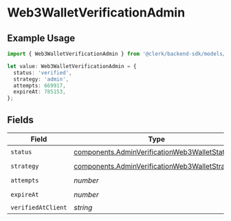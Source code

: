 # Web3WalletVerificationAdmin

## Example Usage

```typescript
import { Web3WalletVerificationAdmin } from '@clerk/backend-sdk/models/components';

let value: Web3WalletVerificationAdmin = {
  status: 'verified',
  strategy: 'admin',
  attempts: 669917,
  expireAt: 785153,
};
```

## Fields

| Field              | Type                                                                                                             | Required           | Description |
| ------------------ | ---------------------------------------------------------------------------------------------------------------- | ------------------ | ----------- |
| `status`           | [components.AdminVerificationWeb3WalletStatus](../../models/components/adminverificationweb3walletstatus.md)     | :heavy_check_mark: | N/A         |
| `strategy`         | [components.AdminVerificationWeb3WalletStrategy](../../models/components/adminverificationweb3walletstrategy.md) | :heavy_check_mark: | N/A         |
| `attempts`         | _number_                                                                                                         | :heavy_check_mark: | N/A         |
| `expireAt`         | _number_                                                                                                         | :heavy_check_mark: | N/A         |
| `verifiedAtClient` | _string_                                                                                                         | :heavy_minus_sign: | N/A         |
